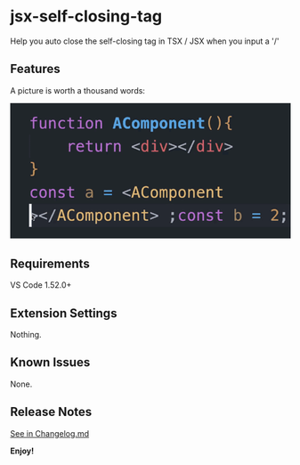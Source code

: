 # jsx-self-closing-tag 

Help you auto close the self-closing tag in TSX / JSX when you input a '/'

## Features

A picture is worth a thousand words:

![demo.gif](https://raw.githubusercontent.com/YangYongAn/jsx-self-closing-tag/main/images/demo.gif)

## Requirements

VS Code 1.52.0+

## Extension Settings

Nothing.

## Known Issues

None.

## Release Notes

[See in Changelog.md](./CHANGELOG.md)

**Enjoy!**
